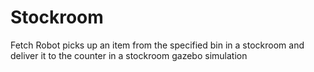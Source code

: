 # Stockroom
Fetch Robot picks up an item from the specified bin in a stockroom and deliver it to the counter in a stockroom gazebo simulation 
